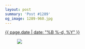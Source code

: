 ```yaml
---
layout: post
summary: 'Post #1289'
og_image: 1289-960.jpg
---
```


<div class="post">
 <time>
  <a href="/1289">
   {{ page.date | date: "%B %-d, %Y" }}
  </a>
 </time>
 <a href="/1289">
  <figure data-taken="2/2/2021">
   <img sizes="(min-width: 700px) 50vw, calc(100vw - 2rem)" src="{{ site.assets_url }}/1289-480.jpg" srcset="{{ site.assets_url }}/1289-240.jpg 240w, {{ site.assets_url }}/1289-480.jpg 480w, {{ site.assets_url }}/1289-720.jpg 720w, {{ site.assets_url }}/1289-960.jpg 960w"/>
  </figure>
 </a>
</div>

